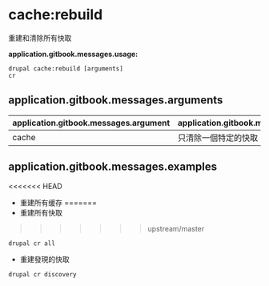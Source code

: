 # cache:rebuild
重建和清除所有快取

**application.gitbook.messages.usage:**
```
drupal cache:rebuild [arguments]
cr
```

## application.gitbook.messages.arguments
application.gitbook.messages.argument | application.gitbook.messages.details
---------|-------------
cache | 只清除一個特定的快取

## application.gitbook.messages.examples
<<<<<<< HEAD
* 重建所有缓存
=======
* 重建所有快取
>>>>>>> upstream/master
```
drupal cr all
```
* 重建發現的快取
```
drupal cr discovery
```
